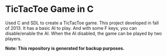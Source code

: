 # TicTacToe Game in C

Used C and SDL to create a TicTacToe game. This project developed in fall of 2013. It has a basic AI to play.
And with some F keys, you can disable/enable the AI.
When the AI disabled, the game can be played by two players.

**Note: This repository is generated for backup purposes.**